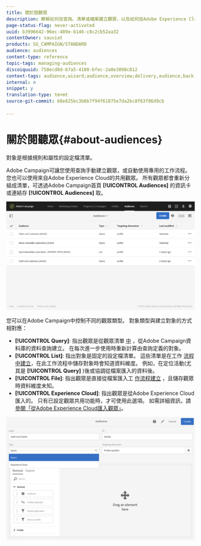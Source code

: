 ```yaml
---
title: 關於閱聽眾
description: 瞭解如何從查詢、清單或檔案建立觀眾，以及如何從Adobe Experience Cloud匯入觀眾。
page-status-flag: never-activated
uuid: b3996642-96ec-489e-b146-c8c2cb52aa32
contentOwner: sauviat
products: SG_CAMPAIGN/STANDARD
audience: audiences
content-type: reference
topic-tags: managing-audiences
discoiquuid: 750ecd8d-67a5-4180-bfec-2a8e3098c812
context-tags: audience,wizard;audience,overview;delivery,audience,back
internal: n
snippet: y
translation-type: tm+mt
source-git-commit: 68e825bc3b6b7f94f61875e7da2bc8f63f06d9cb

---
```



# 關於閱聽眾{#about-audiences}

對象是根據規則和屬性的設定檔清單。

Adobe Campaign可讓您使用查詢手動建立觀眾，或自動使用專用的工作流程。 您也可以使用來自Adobe Experience Cloud的共用觀眾。 所有觀眾都會重新分組成清單，可透過Adobe Campaign首頁 **[!UICONTROL Audiences]** 的資訊卡或連結存 **[!UICONTROL Audiences]** 取。

![](assets/audience_1.png)

您可以在Adobe Campaign中控制不同的觀眾類型。 對象類型與建立對象的方式相對應：

* **[!UICONTROL Query]**: 指出觀眾是從觀眾清單 [中](../../automating/using/editing-queries.md#about-query-editor) ，從Adobe Campaign資料庫的資料查詢建立。 在每次進一步使用時重新計算由查詢定義的對象。
* **[!UICONTROL List]**: 指出對象是固定的設定檔清單。 這些清單是在工作 [流程中建立](../../automating/using/get-started-workflows.md)，在此工作流程中儲存對象時會知道資料維度。 例如，在定位活動(尤其是 **[!UICONTROL Query]** )後或協調從檔案匯入的資料後。
* **[!UICONTROL File]**: 指出觀眾是直接從檔案匯入工 [作流程建立](../../automating/using/load-file.md) ，且儲存觀眾時資料維度未知。
* **[!UICONTROL Experience Cloud]**: 指出觀眾是從Adobe Experience Cloud匯入的。 只有已設定觀眾共用功能時，才可使用此選項。 如需詳細資訊，請 [參閱「從Adobe Experience Cloud匯入觀眾」](../../integrating/using/sharing-audiences-with-audience-manager-or-people-core-service.md#importing-an-audience)。

![](assets/audience_type_selection.png)
